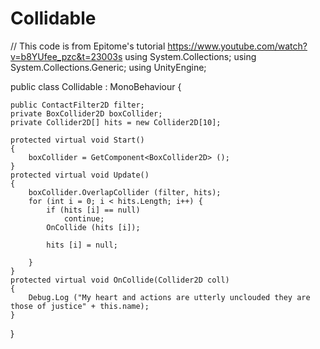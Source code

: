 # Collidable
// This code is from Epitome's tutorial https://www.youtube.com/watch?v=b8YUfee_pzc&t=23003s
using System.Collections;
using System.Collections.Generic;
using UnityEngine;


public class Collidable : MonoBehaviour {

	public ContactFilter2D filter;
	private BoxCollider2D boxCollider;
	private Collider2D[] hits = new Collider2D[10];

	protected virtual void Start()
	{
		boxCollider = GetComponent<BoxCollider2D> ();
	}
	protected virtual void Update()
	{
		boxCollider.OverlapCollider (filter, hits);
		for (int i = 0; i < hits.Length; i++) {
			if (hits [i] == null)
				continue;
			OnCollide (hits [i]);

			hits [i] = null;

		}
	}
	protected virtual void OnCollide(Collider2D coll)
	{
		Debug.Log ("My heart and actions are utterly unclouded they are those of justice" + this.name);
	}
}
